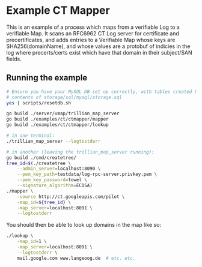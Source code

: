 # Example CT Mapper

This is an example of a process which maps from a verifiable Log to a
verifiable Map.
It scans an RFC6962 CT Log server for certificate and precertificates,
and adds entries to a Verifiable Map whose keys are SHA256(domainName), and
whose values are a protobuf of indicies in the log where precerts/certs exist
which have that domain in their subject/SAN fields.

## Running the example

```bash
# Ensure you have your MySQL DB set up correctly, with tables created by the
# contents of storage/sql/mysql/storage.sql
yes | scripts/resetdb.sh

go build ./server/vmap/trillian_map_server
go build ./examples/ct/ctmapper/mapper
go build ./examples/ct/ctmapper/lookup

# in one terminal:
./trillian_map_server --logtostderr

# in another (leaving the trillian_map_server running):
go build ./cmd/createtree/
tree_id=$(./createtree \
    --admin_server=localhost:8090 \
    --pem_key_path=testdata/log-rpc-server.privkey.pem \
    --pem_key_password=towel \
    --signature_algorithm=ECDSA)
./mapper \
    -source http://ct.googleapis.com/pilot \
    -map_id=${tree_id} \
    -map_server=localhost:8091 \
    --logtostderr
```

You should then be able to look up domains in the map like so:

```bash
./lookup \
    -map_id=1 \
    -map_server=localhost:8091 \
    --logtostderr \
    mail.google.com www.langeoog.de  # etc. etc.
```
